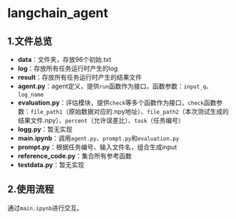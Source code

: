 # langchain_agent
## 1.文件总览  
- **data**：文件夹，存放96个初始.txt  
- **log**：存放所有任务运行时产生的log  
- **result**：存放所有任务运行时产生的结果文件  
- **agent.py**：agent定义，提供`run`函数作为接口，函数参数：`input_q`、`log_name`  
- **evaluation.py**：评估模块，提供`check`等多个函数作为接口，`check`函数参数：`file_path1`（原始数据对应的.npy地址）、`file_path2`（本次测试生成的结果文件.npy）、`percent`（允许误差比）、`task`（任务编号）  
- **logg.py**：暂无实现  
- **main.ipynb**：调用`agent.py`、`prompt.py`和`evaluation.py`  
- **prompt.py**：根据任务编号、输入文件名，组合生成input  
- **reference_code.py**：集合所有参考函数  
- **testdata.py**：暂无实现  

## 2.使用流程  
通过`main.ipynb`进行交互。